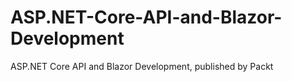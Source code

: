 # ASP.NET-Core-API-and-Blazor-Development
ASP.NET Core API and Blazor Development, published by Packt
